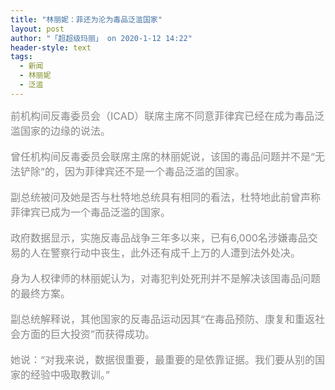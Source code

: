 ```yaml
---
title: "林丽妮：菲还为沦为毒品泛滥国家"
layout: post
author: "「超超级玛丽」 on 2020-1-12 14:22"
header-style: text
tags:
  - 新闻
  - 林丽妮
  - 泛滥
---
```


<head></head>
<body>
 <font color="#878787"><font face="Tahoma, &amp;quot"><font style="font-size:16px">前机构间反毒委员会（ICAD）联席主席不同意菲律宾已经在成为毒品泛滥国家的边缘的说法。</font></font></font>
 <br> 
 <br> 
 <font color="#878787"><font face="Tahoma, &amp;quot"><font style="font-size:16px">曾任机构间反毒委员会联席主席的林丽妮说，该国的毒品问题并不是“无法铲除”的，因为菲律宾还不是一个毒品泛滥的国家。</font></font></font>
 <br> 
 <br> 
 <font color="#878787"><font face="Tahoma, &amp;quot"><font style="font-size:16px">副总统被问及她是否与杜特地总统具有相同的看法，杜特地此前曾声称菲律宾已成为一个毒品泛滥的国家。</font></font></font>
 <br> 
 <br> 
 <font color="#878787"><font face="Tahoma, &amp;quot"><font style="font-size:16px">政府数据显示，实施反毒品战争三年多以来，已有6,000名涉嫌毒品交易的人在警察行动中丧生，此外还有成千上万的人遭到法外处决。</font></font></font>
 <br> 
 <br> 
 <font color="#878787"><font face="Tahoma, &amp;quot"><font style="font-size:16px">身为人权律师的林丽妮认为，对毒犯判处死刑并不是解决该国毒品问题的最终方案。</font></font></font>
 <br> 
 <br> 
 <font color="#878787"><font face="Tahoma, &amp;quot"><font style="font-size:16px">副总统解释说，其他国家的反毒品运动因其“在毒品预防、康复和重返社会方面的巨大投资”而获得成功。</font></font></font>
 <br> 
 <br> 
 <font color="#878787"><font face="Tahoma, &amp;quot"><font style="font-size:16px">她说：“对我来说，数据很重要，最重要的是依靠证据。我们要从别的国家的经验中吸取教训。”</font></font></font>
 <br>
</body>


